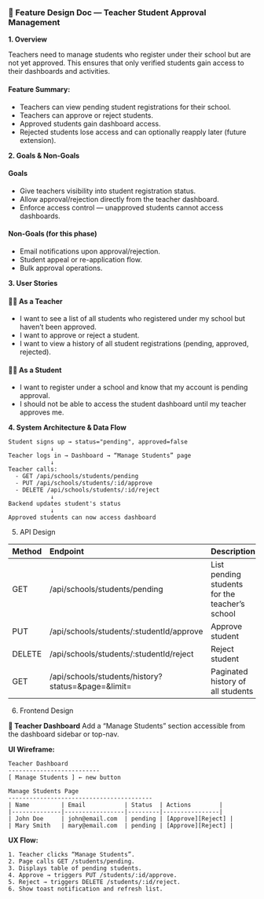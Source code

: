 ### 📄 Feature Design Doc — Teacher Student Approval Management

**1. Overview**

Teachers need to manage students who register under their school but are not yet approved.
This ensures that only verified students gain access to their dashboards and activities.

#### Feature Summary:
- Teachers can view pending student registrations for their school.
- Teachers can approve or reject students.
- Approved students gain dashboard access.
- Rejected students lose access and can optionally reapply later (future extension).

**2. Goals & Non-Goals**

#### Goals
- Give teachers visibility into student registration status.
- Allow approval/rejection directly from the teacher dashboard.
- Enforce access control — unapproved students cannot access dashboards.

#### Non-Goals (for this phase)
- Email notifications upon approval/rejection.
- Student appeal or re-application flow.
- Bulk approval operations.

**3. User Stories**
#### 👩‍🏫 As a Teacher
- I want to see a list of all students who registered under my school but haven’t been approved.
- I want to approve or reject a student.
- I want to view a history of all student registrations (pending, approved, rejected).

#### 👩‍🎓 As a Student
- I want to register under a school and know that my account is pending approval.
- I should not be able to access the student dashboard until my teacher approves me.

**4. System Architecture & Data Flow**

```plaintext
Student signs up → status="pending", approved=false
            ↓
Teacher logs in → Dashboard → “Manage Students” page
            ↓
Teacher calls:
  - GET /api/schools/students/pending
  - PUT /api/schools/students/:id/approve
  - DELETE /api/schools/students/:id/reject
            ↓
Backend updates student's status
            ↓
Approved students can now access dashboard
```

5. API Design

| Method | Endpoint | Description | Auth | Role |
| :--- | :--- | :--- | :--- | :--- |
| GET | /api/schools/students/pending | List pending students for the teacher’s school | ✅ | Teacher |
| PUT | /api/schools/students/:studentId/approve | Approve student | ✅ | Teacher |
| DELETE | /api/schools/students/:studentId/reject | Reject student | ✅ | Teacher |
| GET | /api/schools/students/history?status=&page=&limit= | Paginated history of all students | ✅ | Teacher |

6. Frontend Design

**🔹 Teacher Dashboard**
Add a “Manage Students” section accessible from the dashboard sidebar or top-nav.

**UI Wireframe:**

```less
Teacher Dashboard
--------------------------
[ Manage Students ] ← new button

Manage Students Page
-----------------------------------------
| Name         | Email           | Status  | Actions        |
|--------------|-----------------|---------|----------------|
| John Doe     | john@email.com  | pending | [Approve][Reject] |
| Mary Smith   | mary@email.com  | pending | [Approve][Reject] |
```

**UX Flow:**
    
    1. Teacher clicks “Manage Students”.
    2. Page calls GET /students/pending.
    3. Displays table of pending students.
    4. Approve → triggers PUT /students/:id/approve.
    5. Reject → triggers DELETE /students/:id/reject.
    6. Show toast notification and refresh list.

